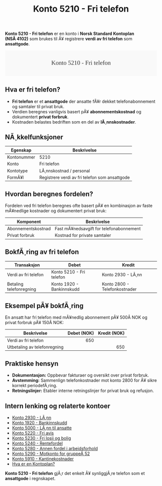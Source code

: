 ﻿---
title: "Konto 5210 - Fri telefon"
meta_title: "5210-fri-telefon"
meta_description: '**Konto 5210 - Fri telefon** er en konto i **Norsk Standard Kontoplan (NSÂ 4102)** som brukes til Ã¥ registrere **verdi av fri telefon** som **ansattgode**.'
slug: 5210-fri-telefon
type: blog
layout: pages/single
---

**Konto 5210 - Fri telefon** er en konto i **Norsk Standard Kontoplan (NSÂ 4102)** som brukes til Ã¥ registrere **verdi av fri telefon** som **ansattgode**.

![Illustrasjon av konto 5210 Fri telefon](5210-fri-telefon-image.svg)

## Hva er fri telefon?

* **Fri telefon** er et **ansattgode** der ansatte fÃ¥r dekket telefonabonnement og samtaler til privat bruk.
* Verdien beregnes vanligvis basert pÃ¥ **abonnementskostnad** og dokumentert **privat forbruk**.
* Kostnaden belastes bedriften som en del av **lÃ¸nnskostnader**.

## NÃ¸kkelfunksjoner

| Egenskap      | Beskrivelse                                              |
|---------------|----------------------------------------------------------|
| Kontonummer   | 5210                                                     |
| Konto         | Fri telefon                                              |
| Kontotype     | LÃ¸nnskostnad / personal                                  |
| FormÃ¥l        | Registrere verdi av fri telefon som ansattgode          |

## Hvordan beregnes fordelen?

Fordelen ved fri telefon beregnes ofte basert pÃ¥ en kombinasjon av faste mÃ¥nedlige kostnader og dokumentert privat bruk:

| Komponent            | Beskrivelse                             |
|----------------------|-----------------------------------------|
| Abonnementskostnad   | Fast mÃ¥nedsavgift for telefonabonnement |
| Privat forbruk       | Kostnad for private samtaler            |

## BokfÃ¸ring av fri telefon

| Transaksjon                     | Debet                        | Kredit                        |
|---------------------------------|------------------------------|-------------------------------|
| Verdi av fri telefon            | Konto 5210 - Fri telefon     | Konto 2930 - LÃ¸nn             |
| Betaling telefonregning         | Konto 1920 - Bankinnskudd    | Konto 2800 - Telefonkostnader |

## Eksempel pÃ¥ bokfÃ¸ring

En ansatt har fri telefon med mÃ¥nedlig abonnement pÃ¥ 500Â NOK og privat forbruk pÃ¥ 150Â NOK:

| Beskrivelse                 | Debet (NOK) | Kredit (NOK) |
|-----------------------------|------------:|-------------:|
| Verdi av fri telefon        |         650 |              |
| Utbetaling av telefonregning|             |           650 |

## Praktiske hensyn

* **Dokumentasjon:** Oppbevar fakturaer og oversikt over privat forbruk.
* **Avstemming:** Sammenlign telefonkostnader mot konto 2800 for Ã¥ sikre korrekt
  periodefÃ¸ring.
* **Retningslinjer:** Etabler interne retningslinjer for privat bruk og refusjon.

## Intern lenking og relaterte kontoer

* [Konto 2930 - LÃ¸nn](/blogs/kontoplan/2930-lonn "Konto 2930 - LÃ¸nn")
* [Konto 1920 - Bankinnskudd](/blogs/kontoplan/1920-bankinnskudd "Konto 1920 - Bankinnskudd")
* [Konto 5000 - LÃ¸nn til ansatte](/blogs/kontoplan/5000-lonn-til-ansatte "Konto 5000 - LÃ¸nn til ansatte")
* [Konto 5220 - Fri avis](/blogs/kontoplan/5220-fri-avis "Konto 5220 - Fri avis: RegnskapsfÃ¸ring av fri avis som ansattgode i Norsk kontoplan")
* [Konto 5230 - Fri losji og bolig](/blogs/kontoplan/5230-fri-losji-og-bolig "Konto 5230 - Fri losji og bolig: RegnskapsfÃ¸ring av fri losji og bolig som ansattgode i Norsk kontoplan")
* [Konto 5240 - Rentefordel](/blogs/kontoplan/5240-rentefordel "Konto 5240 - Rentefordel: RegnskapsfÃ¸ring av rentefordel som ansattgode i Norsk kontoplan")
* [Konto 5280 - Annen fordel i arbeidsforhold](/blogs/kontoplan/5280-annen-fordel-i-arbeidsforhold "Konto 5280 - Annen fordel i arbeidsforhold: RegnskapsfÃ¸ring av Ã¸vrige ansattfordeler i Norsk kontoplan")
* [Konto 5290 - Motkonto for gruppeÂ 52](/blogs/kontoplan/5290-motkonto-for-gruppe-52 "Konto 5290 - Motkonto for gruppe 52: RegnskapsfÃ¸ring av motkonto for gruppe 52 ansattgoder i Norsk kontoplan")
* [Konto 5910 - Kantinekostnader](/blogs/kontoplan/5910-kantinekostnader "Konto 5910 - Kantinekostnader")
* [Hva er en Kontoplan?](/blogs/regnskap/hva-er-kontoplan "Hva er en Kontoplan? Komplett Guide til Kontoplaner i Norsk Regnskap")

**Konto 5210 - Fri telefon** gjÃ¸r det enkelt Ã¥ synliggjÃ¸re telefon som et **ansattgode** i regnskapet.

